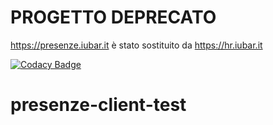 # PROGETTO DEPRECATO

https://presenze.iubar.it è stato sostituito da https://hr.iubar.it

[![Codacy Badge](https://app.codacy.com/project/badge/Grade/4bd099dab81a40fa9001ec17621c166b)](https://www.codacy.com/gh/iubar/presenze-client-test/dashboard)

# presenze-client-test

